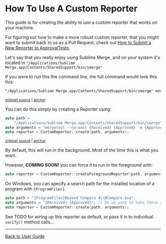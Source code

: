 <!--
GENERATED FILE - DO NOT EDIT
This file was generated by [MarkdownSnippets](https://github.com/SimonCropp/MarkdownSnippets).
Source File: /doc/how_tos/mdsource/HowToUseACustomReporter.source.md
To change this file edit the source file and then execute ./run_markdown_templates.sh.
-->

<a id="top"></a>

# How To Use A Custom Reporter



This guide is for creating the ability to use a custom reporter that works on your machine.

For figuring out how to make a more robust custom reporter, that you might want to submit back to us as a Pull Request, check out [How to Submit a New Reporter to ApprovalTests](/doc/how_tos/HowToSubmitANewReporterToApprovalTests.md#top).

Let's say that you really enjoy using Sublime Merge, and on your system it's located in `"/Applications/Sublime Merge.app/Contents/SharedSupport/bin/smerge"`

If you were to run this the command line, the full command would look this this:

<!-- snippet: CustomReporterTests.Creating_Custom_Reporters.approved.txt -->
<a id='snippet-CustomReporterTests.Creating_Custom_Reporters.approved.txt'/></a>
```txt
"/Applications/Sublime Merge.app/Contents/SharedSupport/bin/smerge" mergetool --no-wait "test.received.txt" "test.approved.txt" -o "test.approved.txt" &
```
<sup><a href='/tests/DocTest_Tests/reporters/approval_tests/CustomReporterTests.Creating_Custom_Reporters.approved.txt#L1-L1' title='File snippet `CustomReporterTests.Creating_Custom_Reporters.approved.txt` was extracted from'>snippet source</a> | <a href='#snippet-CustomReporterTests.Creating_Custom_Reporters.approved.txt' title='Navigate to start of snippet `CustomReporterTests.Creating_Custom_Reporters.approved.txt`'>anchor</a></sup>
<!-- endsnippet -->

You can do this simply by creating a Reporter using:

<!-- snippet: use_custom_reporter -->
<a id='snippet-use_custom_reporter'/></a>
```cpp
auto path =
    "/Applications/Sublime Merge.app/Contents/SharedSupport/bin/smerge";
auto arguments = "mergetool --no-wait {Received} {Approved} -o {Approved}";
auto reporter = CustomReporter::create(path, arguments);
```
<sup><a href='/tests/DocTest_Tests/reporters/CustomReporterTests.cpp#L10-L15' title='File snippet `use_custom_reporter` was extracted from'>snippet source</a> | <a href='#snippet-use_custom_reporter' title='Navigate to start of snippet `use_custom_reporter`'>anchor</a></sup>
<!-- endsnippet -->

By default, this will run in the background. Most of the time this is what you want.

However, **COMING SOON!** you can force it to run in the foreground with:

```c++
auto reporter = CustomReporter::createForegroundReporter(path, arguments);
```

On Windows, you can specify a search path for the installed location of a program with `{ProgramFiles}`.

```c++
auto path = "{ProgramFiles}Beyond Compare 4\\BCompare.exe";
auto arguments = "{Received} {Approved}"; // Do we want to make these values the default?
auto reporter = CustomReporter::create(path, arguments);
```

See TODO for wiring up this reporter as default, or pass it in to individual `verify()` method calls...

---

[Back to User Guide](/doc/README.md#top)
